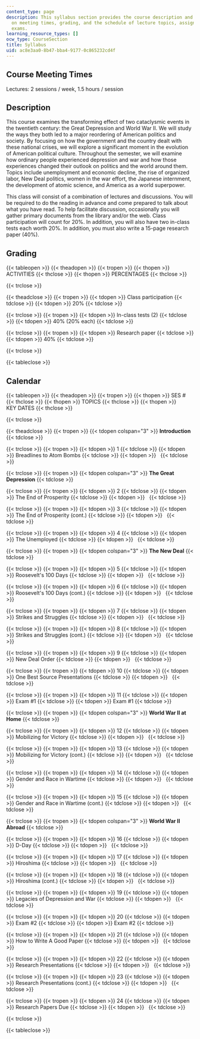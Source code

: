 ```yaml
---
content_type: page
description: This syllabus section provides the course description and information
  on meeting times, grading, and the schedule of lecture topics, assignments, and
  exams.
learning_resource_types: []
ocw_type: CourseSection
title: Syllabus
uid: ac8e3aa0-8b47-bba4-9177-0c865232cd4f
---
```


Course Meeting Times
--------------------

Lectures: 2 sessions / week, 1.5 hours / session

Description
-----------

This course examines the transforming effect of two cataclysmic events in the twentieth century: the Great Depression and World War II. We will study the ways they both led to a major reordering of American politics and society. By focusing on how the government and the country dealt with these national crises, we will explore a significant moment in the evolution of American political culture. Throughout the semester, we will examine how ordinary people experienced depression and war and how those experiences changed their outlook on politics and the world around them. Topics include unemployment and economic decline, the rise of organized labor, New Deal politics, women in the war effort, the Japanese internment, the development of atomic science, and America as a world superpower.

This class will consist of a combination of lectures and discussions. You will be required to do the reading in advance and come prepared to talk about what you have read. To help facilitate discussion, occasionally you will gather primary documents from the library and/or the web. Class participation will count for 20%. In addition, you will also have two in-class tests each worth 20%. In addition, you must also write a 15-page research paper (40%).

Grading
-------

{{< tableopen >}}
{{< theadopen >}}
{{< tropen >}}
{{< thopen >}}
ACTIVITIES
{{< thclose >}}
{{< thopen >}}
PERCENTAGES
{{< thclose >}}

{{< trclose >}}

{{< theadclose >}}
{{< tropen >}}
{{< tdopen >}}
Class participation
{{< tdclose >}}
{{< tdopen >}}
20%
{{< tdclose >}}

{{< trclose >}}
{{< tropen >}}
{{< tdopen >}}
In-class tests (2)
{{< tdclose >}}
{{< tdopen >}}
40% (20% each)
{{< tdclose >}}

{{< trclose >}}
{{< tropen >}}
{{< tdopen >}}
Research paper
{{< tdclose >}}
{{< tdopen >}}
40%
{{< tdclose >}}

{{< trclose >}}

{{< tableclose >}}

Calendar
--------

{{< tableopen >}}
{{< theadopen >}}
{{< tropen >}}
{{< thopen >}}
SES #
{{< thclose >}}
{{< thopen >}}
TOPICS
{{< thclose >}}
{{< thopen >}}
KEY DATES
{{< thclose >}}

{{< trclose >}}

{{< theadclose >}}
{{< tropen >}}
{{< tdopen colspan="3" >}}
**Introduction**
{{< tdclose >}}

{{< trclose >}}
{{< tropen >}}
{{< tdopen >}}
1
{{< tdclose >}}
{{< tdopen >}}
Breadlines to Atom Bombs
{{< tdclose >}}
{{< tdopen >}}
 
{{< tdclose >}}

{{< trclose >}}
{{< tropen >}}
{{< tdopen colspan="3" >}}
**The Great Depression**
{{< tdclose >}}

{{< trclose >}}
{{< tropen >}}
{{< tdopen >}}
2
{{< tdclose >}}
{{< tdopen >}}
The End of Prosperity
{{< tdclose >}}
{{< tdopen >}}
 
{{< tdclose >}}

{{< trclose >}}
{{< tropen >}}
{{< tdopen >}}
3
{{< tdclose >}}
{{< tdopen >}}
The End of Prosperity (cont.)
{{< tdclose >}}
{{< tdopen >}}
 
{{< tdclose >}}

{{< trclose >}}
{{< tropen >}}
{{< tdopen >}}
4
{{< tdclose >}}
{{< tdopen >}}
The Unemployed
{{< tdclose >}}
{{< tdopen >}}
 
{{< tdclose >}}

{{< trclose >}}
{{< tropen >}}
{{< tdopen colspan="3" >}}
**The New Deal**
{{< tdclose >}}

{{< trclose >}}
{{< tropen >}}
{{< tdopen >}}
5
{{< tdclose >}}
{{< tdopen >}}
Roosevelt's 100 Days
{{< tdclose >}}
{{< tdopen >}}
 
{{< tdclose >}}

{{< trclose >}}
{{< tropen >}}
{{< tdopen >}}
6
{{< tdclose >}}
{{< tdopen >}}
Roosevelt's 100 Days (cont.)
{{< tdclose >}}
{{< tdopen >}}
 
{{< tdclose >}}

{{< trclose >}}
{{< tropen >}}
{{< tdopen >}}
7
{{< tdclose >}}
{{< tdopen >}}
Strikes and Struggles
{{< tdclose >}}
{{< tdopen >}}
 
{{< tdclose >}}

{{< trclose >}}
{{< tropen >}}
{{< tdopen >}}
8
{{< tdclose >}}
{{< tdopen >}}
Strikes and Struggles (cont.)
{{< tdclose >}}
{{< tdopen >}}
 
{{< tdclose >}}

{{< trclose >}}
{{< tropen >}}
{{< tdopen >}}
9
{{< tdclose >}}
{{< tdopen >}}
New Deal Order
{{< tdclose >}}
{{< tdopen >}}
 
{{< tdclose >}}

{{< trclose >}}
{{< tropen >}}
{{< tdopen >}}
10
{{< tdclose >}}
{{< tdopen >}}
One Best Source Presentations
{{< tdclose >}}
{{< tdopen >}}
 
{{< tdclose >}}

{{< trclose >}}
{{< tropen >}}
{{< tdopen >}}
11
{{< tdclose >}}
{{< tdopen >}}
Exam #1
{{< tdclose >}}
{{< tdopen >}}
Exam #1
{{< tdclose >}}

{{< trclose >}}
{{< tropen >}}
{{< tdopen colspan="3" >}}
**World War II at Home**
{{< tdclose >}}

{{< trclose >}}
{{< tropen >}}
{{< tdopen >}}
12
{{< tdclose >}}
{{< tdopen >}}
Mobilizing for Victory
{{< tdclose >}}
{{< tdopen >}}
 
{{< tdclose >}}

{{< trclose >}}
{{< tropen >}}
{{< tdopen >}}
13
{{< tdclose >}}
{{< tdopen >}}
Mobilizing for Victory (cont.)
{{< tdclose >}}
{{< tdopen >}}
 
{{< tdclose >}}

{{< trclose >}}
{{< tropen >}}
{{< tdopen >}}
14
{{< tdclose >}}
{{< tdopen >}}
Gender and Race in Wartime
{{< tdclose >}}
{{< tdopen >}}
 
{{< tdclose >}}

{{< trclose >}}
{{< tropen >}}
{{< tdopen >}}
15
{{< tdclose >}}
{{< tdopen >}}
Gender and Race in Wartime (cont.)
{{< tdclose >}}
{{< tdopen >}}
 
{{< tdclose >}}

{{< trclose >}}
{{< tropen >}}
{{< tdopen colspan="3" >}}
**World War II Abroad**
{{< tdclose >}}

{{< trclose >}}
{{< tropen >}}
{{< tdopen >}}
16
{{< tdclose >}}
{{< tdopen >}}
D-Day
{{< tdclose >}}
{{< tdopen >}}
 
{{< tdclose >}}

{{< trclose >}}
{{< tropen >}}
{{< tdopen >}}
17
{{< tdclose >}}
{{< tdopen >}}
Hiroshima
{{< tdclose >}}
{{< tdopen >}}
 
{{< tdclose >}}

{{< trclose >}}
{{< tropen >}}
{{< tdopen >}}
18
{{< tdclose >}}
{{< tdopen >}}
Hiroshima (cont.)
{{< tdclose >}}
{{< tdopen >}}
 
{{< tdclose >}}

{{< trclose >}}
{{< tropen >}}
{{< tdopen >}}
19
{{< tdclose >}}
{{< tdopen >}}
Legacies of Depression and War
{{< tdclose >}}
{{< tdopen >}}
 
{{< tdclose >}}

{{< trclose >}}
{{< tropen >}}
{{< tdopen >}}
20
{{< tdclose >}}
{{< tdopen >}}
Exam #2
{{< tdclose >}}
{{< tdopen >}}
Exam #2
{{< tdclose >}}

{{< trclose >}}
{{< tropen >}}
{{< tdopen >}}
21
{{< tdclose >}}
{{< tdopen >}}
How to Write A Good Paper
{{< tdclose >}}
{{< tdopen >}}
 
{{< tdclose >}}

{{< trclose >}}
{{< tropen >}}
{{< tdopen >}}
22
{{< tdclose >}}
{{< tdopen >}}
Research Presentations
{{< tdclose >}}
{{< tdopen >}}
 
{{< tdclose >}}

{{< trclose >}}
{{< tropen >}}
{{< tdopen >}}
23
{{< tdclose >}}
{{< tdopen >}}
Research Presentations (cont.)
{{< tdclose >}}
{{< tdopen >}}
 
{{< tdclose >}}

{{< trclose >}}
{{< tropen >}}
{{< tdopen >}}
24
{{< tdclose >}}
{{< tdopen >}}
Research Papers Due
{{< tdclose >}}
{{< tdopen >}}
 
{{< tdclose >}}

{{< trclose >}}

{{< tableclose >}}